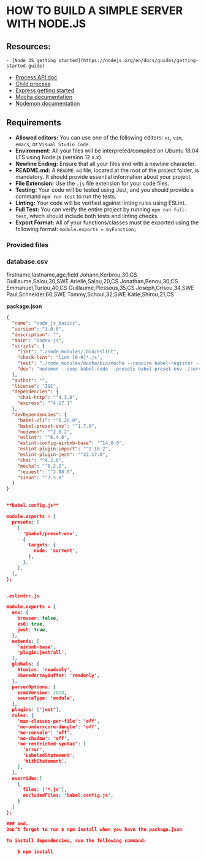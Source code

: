 # HOW TO BUILD A SIMPLE SERVER WITH NODE.JS

## Resources:
    - [Node JS getting started](https://nodejs.org/en/docs/guides/getting-started-guide)
- [Process API doc](https://node.readthedocs.io/en/latest/api/process/)
- [Child process](https://nodejs.org/api/child_process.html)
- [Express getting started](https://expressjs.com/en/starter/installing.html)
- [Mocha documentation](https://mochajs.org)
- [Nodemon documentation](https://github.com/remy/nodemon#nodemon)


## Requirements

- **Allowed editors:** You can use one of the following editors: `vi`, `vim`, `emacs`, or `Visual Studio Code`.
- **Environment:** All your files will be interpreted/compiled on Ubuntu 18.04 LTS using Node.js (version 12.x.x).
- **Newline Ending:** Ensure that all your files end with a newline character.
- **README.md:** A `README.md` file, located at the root of the project folder, is mandatory. It should provide essential information about your project.
- **File Extension:** Use the `.js` file extension for your code files.
- **Testing:** Your code will be tested using Jest, and you should provide a command `npm run test` to run the tests.
- **Linting:** Your code will be verified against linting rules using ESLint.
- **Full Test:** You can verify the entire project by running `npm run full-test`, which should include both tests and linting checks.
- **Export Format:** All of your functions/classes must be exported using the following format: `module.exports = myFunction;`


### Provided files
### database.csv
firstname,lastname,age,field
Johann,Kerbrou,30,CS
Guillaume,Salou,30,SWE
Arielle,Salou,20,CS
Jonathan,Benou,30,CS
Emmanuel,Turlou,40,CS
Guillaume,Plessous,35,CS
Joseph,Crisou,34,SWE
Paul,Schneider,60,SWE
Tommy,Schoul,32,SWE
Katie,Shirou,21,CS          

**package.json**

```json
{
  "name": "node_js_basics",
  "version": "1.0.0",
  "description": "",
  "main": "index.js",
  "scripts": {
    "lint": "./node_modules/.bin/eslint",
    "check-lint": "lint [0-9]*.js",
    "test": "./node_modules/mocha/bin/mocha --require babel-register --exit",
    "dev": "nodemon --exec babel-node --presets babel-preset-env ./server.js ./database.csv"
  },
  "author": "",
  "license": "ISC",
  "dependencies": {
    "chai-http": "^4.3.0",
    "express": "^4.17.1"
  },
  "devDependencies": {
    "babel-cli": "^6.26.0",
    "babel-preset-env": "^1.7.0",
    "nodemon": "^2.0.2",
    "eslint": "^6.4.0",
    "eslint-config-airbnb-base": "^14.0.0",
    "eslint-plugin-import": "^2.18.2",
    "eslint-plugin-jest": "^22.17.0",
    "chai": "^4.2.0",
    "mocha": "^6.2.2",
    "request": "^2.88.0",
    "sinon": "^7.5.0"
  }
}


**babel.config.js**

module.exports = {
  presets: [
    [
      '@babel/preset-env',
      {
        targets: {
          node: 'current',
        },
      },
    ],
  ],
};


.eslintrc.js

module.exports = {
  env: {
    browser: false,
    es6: true,
    jest: true,
  },
  extends: [
    'airbnb-base',
    'plugin:jest/all',
  ],
  globals: {
    Atomics: 'readonly',
    SharedArrayBuffer: 'readonly',
  },
  parserOptions: {
    ecmaVersion: 2018,
    sourceType: 'module',
  },
  plugins: ['jest'],
  rules: {
    'max-classes-per-file': 'off',
    'no-underscore-dangle': 'off',
    'no-console': 'off',
    'no-shadow': 'off',
    'no-restricted-syntax': [
      'error',
      'LabeledStatement',
      'WithStatement',
    ],
  },
  overrides:[
    {
      files: ['*.js'],
      excludedFiles: 'babel.config.js',
    }
  ]
};

### and…
Don’t forget to run $ npm install when you have the package.json  

To install dependencies, run the following command:
    
    $ npm install



